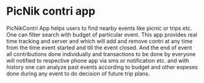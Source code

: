PicNik contri app
======
PicNikContri App helps users to find nearby events like picnic or trips etc. One can filter search with budget of particular event. This app provides real time tracking and server and which will add and remove contri at any time from the time event started and till the event closed. And the end of event all contributions done individually and transactions to be done by everyone will notified to respective phone app via sms or notification etc. and with history one can analyze past events according to budget and other expeses done during any event to do decision of future trip plans.
